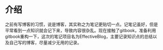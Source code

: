 # 介绍

之前有写博客的习惯，说是博客，其实称之为笔记更贴切一点。记笔记虽好，但是平常看到一点知识就会记下来，导致内容很杂乱。现在接触了gitbook，准备利用gitbook重构一下，这次的笔记项目名为EffectiveBlog，主要记录知识点的总结以及自己写的博客，尽量减少无用的记录。